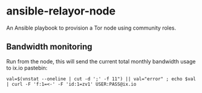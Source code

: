 # ansible-relayor-node

An Ansible playbook to provision a Tor node using community roles.

## Bandwidth monitoring

Run from the node, this will send the current total monthly bandwidth usage to ix.io pastebin:

```
val=$(vnstat --oneline | cut -d ';' -f 11") || val="error" ; echo $val | curl -F 'f:1=<-' -F 'id:1=zv1' USER:PASS@ix.io
```
